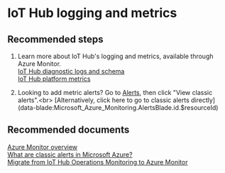 <properties
	pageTitle="IoT Hub logging and metrics"
	description="IoT Hub logging and metrics"
	service="microsoft.devices"
	resource="iothubs"
	authors="jlian,meetshamir,jtanner-msft"
 	authorAlias="jlian,saziz,jtanner"
	displayOrder=""
	selfHelpType="generic"
	supportTopicIds="32596615,32630559"
	resourceTags=""
	productPesIds="15946"
	cloudEnvironments="public,BlackForest,Fairfax,Mooncake"
/>

# IoT Hub logging and metrics

## **Recommended steps**

1. Learn more about IoT Hub's logging and metrics, available through Azure Monitor. <br>
[IoT Hub diagnostic logs and schema](https://docs.microsoft.com/azure/iot-hub/iot-hub-monitor-resource-health#understand-the-logs) <br>
[IoT Hub platform metrics](https://docs.microsoft.com/azure/iot-hub/iot-hub-metrics)

1. Looking to add metric alerts? Go to [Alerts](data-blade:Microsoft_Azure_Monitoring.AlertsManagementSummaryBlade.id.$resourceId), then click "View classic alerts".<br>
[Alternatively, click here to go to classic alerts directly](data-blade:Microsoft_Azure_Monitoring.AlertsBlade.id.$resourceId)

## **Recommended documents**
[Azure Monitor overview](https://docs.microsoft.com/azure/monitoring-and-diagnostics/monitoring-overview) <br>
[What are classic alerts in Microsoft Azure?](https://docs.microsoft.com/azure/monitoring-and-diagnostics/monitoring-overview-alerts) <br>
[Migrate from IoT Hub Operations Monitoring to Azure Monitor](https://docs.microsoft.com/azure/iot-hub/iot-hub-migrate-to-diagnostics-settings)
